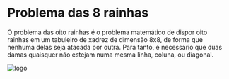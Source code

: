 # Problema das 8 rainhas

O problema das oito rainhas é o problema matemático de dispor oito rainhas em um tabuleiro de xadrez de dimensão 8x8, de forma que nenhuma delas seja atacada por outra. Para tanto, é necessário que duas damas quaisquer não estejam numa mesma linha, coluna, ou diagonal. 

![logo](https://image.jimcdn.com/app/cms/image/transf/dimension=330x10000:format=jpg/path/s6cf836e329005abe/image/i18ab9fdfb906663c/version/1279202577/image.jpg "minha imagem")
